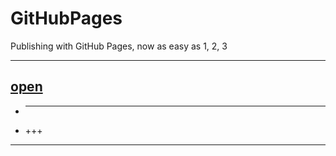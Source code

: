 # GitHubPages
Publishing with GitHub Pages, now as easy as 1, 2, 3 


--------------------------------------
[open](https://urls-pageplayer.github.io/GitHubPages/)
----------------------------
- ___
+ +++
- ---
